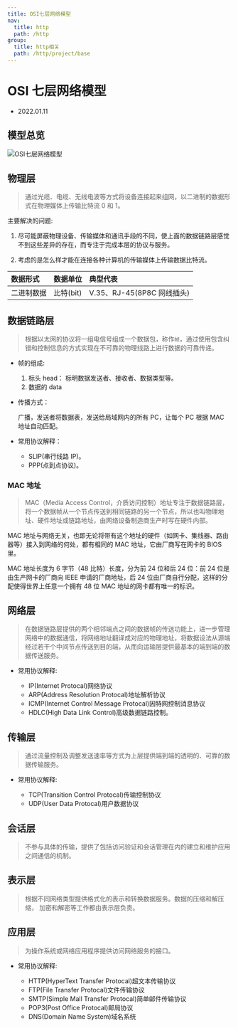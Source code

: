```yaml
---
title: OSI七层网络模型
nav:
  title: http
  path: /http
group:
  title: http相关
  path: /http/project/base
---
```


# OSI 七层网络模型

- 2022.01.11

## 模型总览

![OSI七层网络模型](https://img-blog.csdnimg.cn/49f0370775da4b10a96549b80d05c05b.png?x-oss-process=image,type_d3F5LXplbmhlaQ,shadow_50,text_Q1NETiBAeGpsMjcxMzE0,size_20,color_FFFFFF,t_70,g_se,x_16)

## 物理层

> 通过光缆、电缆、无线电波等方式将设备连接起来组网，以二进制的数据形式在物理媒体上传输比特流 0 和 1。

主要解决的问题:

1. 尽可能屏蔽物理设备、传输媒体和通讯手段的不同，使上面的数据链路层感觉不到这些差异的存在，而专注于完成本层的协议与服务。

2. 考虑的是怎么样才能在连接各种计算机的传输媒体上传输数据比特流。

| 数据形式   | 数据单位  | 典型代表                   |
| :--------- | :-------- | :------------------------- |
| 二进制数据 | 比特(bit) | V.35、RJ-45(8P8C 网线插头) |

## 数据链路层

> 根据以太网的协议将一组电信号组成一个数据包，称作`帧`，通过使用包含纠错和控制信息的方式实现在不可靠的物理线路上进行数据的可靠传递。

- 帧的组成:

  1. 标头 head： 标明数据发送者、接收者、数据类型等。
  2. 数据的 data

- 传播方式：

  广播，发送者将数据表，发送给局域网内的所有 PC，让每个 PC 根据 MAC 地址自动匹配。

- 常用协议解释：

  - SLIP(串行线路 IP)。
  - PPP(点到点协议)。

### MAC 地址

> MAC（Media Access Control，介质访问控制）地址专注于数据链路层，将一个数据帧从一个节点传送到相同链路的另一个节点，所以也叫物理地址、硬件地址或链路地址，由网络设备制造商生产时写在硬件内部。

MAC 地址与网络无关，也即无论将带有这个地址的硬件（如网卡、集线器、路由器等）接入到网络的何处，都有相同的 MAC 地址，它由厂商写在网卡的 BIOS 里。

MAC 地址长度为 6 字节（48 比特）长度，分为前 24 位和后 24 位：前 24 位是由生产网卡的厂商向 IEEE 申请的厂商地址，后 24 位由厂商自行分配，这样的分配使得世界上任意一个拥有 48 位 MAC 地址的网卡都有唯一的标识。

## 网络层

> 在数据链路层提供的两个相邻端点之间的数据帧的传送功能上，进一步管理网络中的数据通信，将网络地址翻译成对应的物理地址，将数据设法从源端经过若干个中间节点传送到目的端，从而向运输层提供最基本的端到端的数据传送服务。

- 常用协议解释:

  - IP(Internet Protocal)网络协议
  - ARP(Address Resolution Protocal)地址解析协议
  - ICMP(Internet Control Message Protocal)因特网控制消息协议
  - HDLC(High Data Link Control)高级数据链路控制。

## 传输层

> 通过流量控制及调整发送速率等方式为上层提供端到端的透明的、可靠的数据传输服务。

- 常用协议解释:

  - TCP(Transition Control Protocal)传输控制协议
  - UDP(User Data Protocal)用户数据协议

## 会话层

> 不参与具体的传输，提供了包括访问验证和会话管理在内的建立和维护应用之间通信的机制。

## 表示层

> 根据不同网络类型提供格式化的表示和转换数据服务。数据的压缩和解压缩， 加密和解密等工作都由表示层负责。

## 应用层

> 为操作系统或网络应用程序提供访问网络服务的接口。

- 常用协议解释:

  - HTTP(HyperText Transfer Protocal)超文本传输协议
  - FTP(File Transfer Protocal)文件传输协议
  - SMTP(Simple Mall Transfer Protocal)简单邮件传输协议
  - POP3(Post Office Protocal)邮局协议
  - DNS(Domain Name System)域名系统
